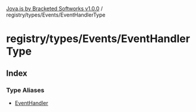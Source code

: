 [Jova.js by Bracketed Softworks v1.0.0](../wiki/modules) / registry/types/Events/EventHandlerType

# registry/types/Events/EventHandlerType

## Index

### Type Aliases

- [EventHandler](../wiki/registry.types.Events.EventHandlerType.TypeAlias.EventHandler)

